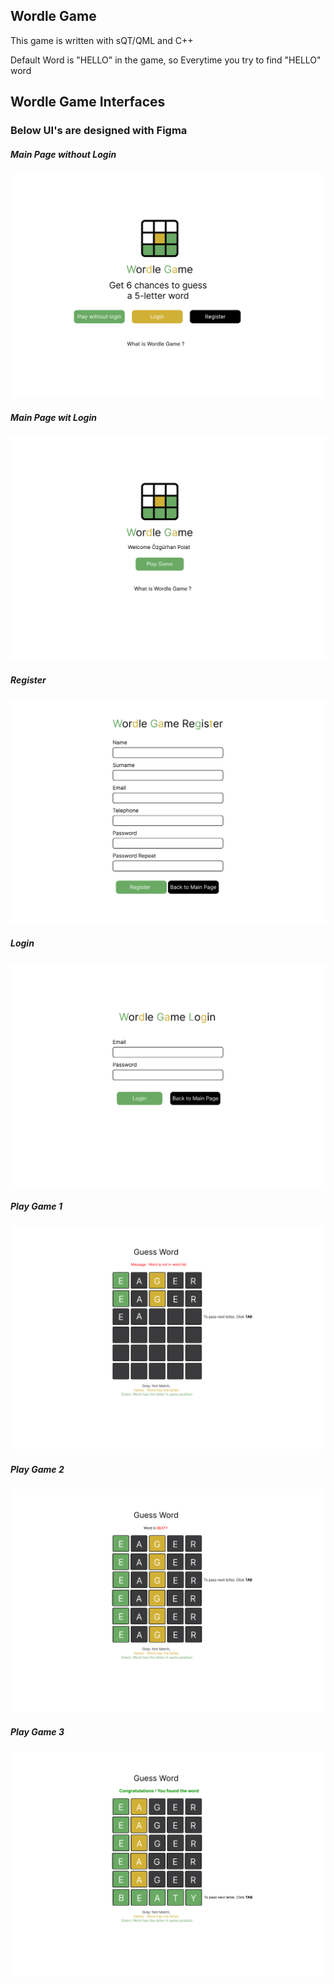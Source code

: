 ## Wordle Game

<p>This game is written with sQT/QML and C++</p>

<p>Default Word is <bold>"HELLO" </bold> in the game, so Everytime you try to find "HELLO" word</p>

## Wordle Game Interfaces

<h3> Below UI's are designed with Figma</h3>

<h5> Main Page without Login</h5>
<img src="./MainPagewithoutLogin.svg" />

<h5> Main Page wit Login</h5>
<img src="./MainPagewithLogin.svg" />

<h5>Register</h5>
<img src="./register.svg" />

<h5>Login</h5>
<img src="./login.svg" />

<h5>Play Game 1</h5>
<img src="./PlayGame1.svg" />

<h5>Play Game 2</h5>
<img src="./PlayGame2.svg" />

<h5>Play Game 3</h5>
<img src="./Playgame3.svg" />
